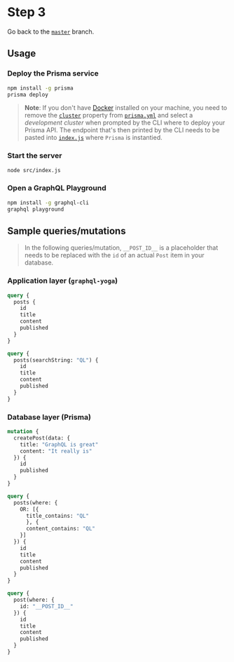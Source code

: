 # Step 3

Go back to the [`master`](https://github.com/nikolasburk/graphqlday-workshop) branch.

## Usage

### Deploy the Prisma service

```bash
npm install -g prisma
prisma deploy
```

> **Note**: If you don't have [Docker](https://www.docker.com) installed on your machine, you need to remove the [`cluster`](./database/prisma.yml#L9) property from [`prisma.yml`](./database/prisma.yml) and select a _development cluster_ when prompted by the CLI where to deploy your Prisma API. The endpoint that's then printed by the CLI needs to be pasted into [`index.js`](./src/index.js#L29) where `Prisma` is instantied.

### Start the server

```bash
node src/index.js
```

### Open a GraphQL Playground

```bash
npm install -g graphql-cli
graphql playground
```

## Sample queries/mutations

> In the following queries/mutation, `__POST_ID__` is a placeholder that needs to be replaced with the `id` of an actual `Post` item in your database.

### Application layer (`graphql-yoga`)

```graphql
query {
  posts {
    id
    title
    content
    published
  }
}
```

```graphql
query {
  posts(searchString: "QL") {
    id
    title
    content
    published
  }
}
```

### Database layer (Prisma)

```graphql
mutation {
  createPost(data: {
    title: "GraphQL is great"
    content: "It really is"
  }) {
    id
    published
  }
}
```

```graphql
query {
  posts(where: {
    OR: [{
      title_contains: "QL"
      }, {
      content_contains: "QL"
    }]
  }) {
    id
    title
    content
    published
  }
}
```

```graphql
query {
  post(where: {
    id: "__POST_ID__"
  }) {
    id
    title
    content
    published
  }
}
```